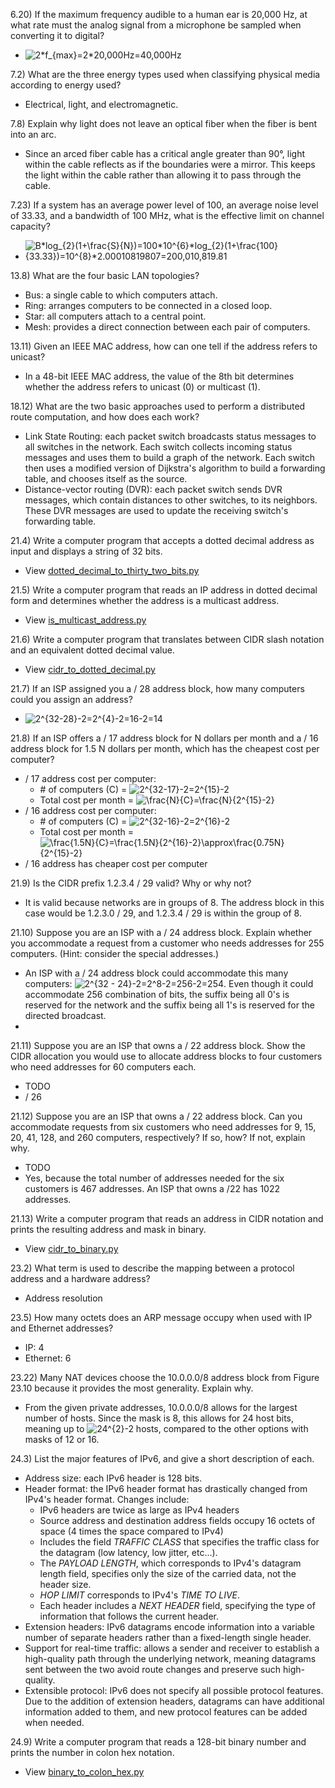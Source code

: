 6.20) If the maximum frequency audible to a human ear is 20,000 Hz, at what rate must the analog signal from a microphone be sampled when converting it to digital?  
- <img src="https://latex.codecogs.com/gif.latex?2*f_{max}=2*20,000Hz=40,000Hz" title="2*f_{max}=2*20,000Hz=40,000Hz" />

7.2) What are the three energy types used when classifying physical media according to energy used?
- Electrical, light, and electromagnetic.

7.8) Explain why light does not leave an optical fiber when the fiber is bent into an arc.
- Since an arced fiber cable has a critical angle greater than 90°, light within the cable reflects as if the boundaries were a mirror. This keeps the light within the cable rather than allowing it to pass through the cable.

7.23) If a system has an average power level of 100, an average noise level of 33.33, and a bandwidth of 100 MHz, what is the effective limit on channel capacity?
- <img src="https://latex.codecogs.com/gif.latex?B*log_{2}(1&plus;\frac{S}{N})=100*10^{6}*log_{2}(1&plus;\frac{100}{33.33})=10^{8}*2.00010819807=200,010,819.81" title="B*log_{2}(1+\frac{S}{N})=100*10^{6}*log_{2}(1+\frac{100}{33.33})=10^{8}*2.00010819807=200,010,819.81" />
<!-- TODO: check on Chegg -->

13.8) What are the four basic LAN topologies?
- Bus: a single cable to which computers attach.
- Ring: arranges computers to be connected in a closed loop.
- Star: all computers attach to a central point.
- Mesh: provides a direct connection between each pair of computers.

13.11) Given an IEEE MAC address, how can one tell if the address refers to unicast?
- In a 48-bit IEEE MAC address, the value of the 8th bit determines whether the address refers to unicast (0) or multicast (1).

18.12) What are the two basic approaches used to perform a distributed route computation, and how does each work?
- Link State Routing: each packet switch broadcasts status messages to all switches in the network. Each switch collects incoming status messages and uses them to build a graph of the network. Each switch then uses a modified version of Dijkstra's algorithm to build a forwarding table, and chooses itself as the source.
- Distance-vector routing (DVR): each packet switch sends DVR messages, which contain distances to other switches, to its neighbors. These DVR messages are used to update the receiving switch's forwarding table.

21.4) Write a computer program that accepts a dotted decimal address as input and displays a string of 32 bits.
- View [dotted_decimal_to_thirty_two_bits.py](dotted_decimal_to_thirty_two_bits.py)

21.5) Write a computer program that reads an IP address in dotted decimal form and determines whether the address is a multicast address.
- View [is_multicast_address.py](is_multicast_address.py)

21.6) Write a computer program that translates between CIDR slash notation and an equivalent dotted decimal value.
- View [cidr_to_dotted_decimal.py](cidr_to_dotted_decimal.py)

21.7) If an ISP assigned you a / 28 address block, how many computers could you assign an address?
- <img src="https://latex.codecogs.com/gif.latex?2^{32-28}-2=2^{4}-2=16-2=14" title="2^{32-28}-2=2^{4}-2=16-2=14" />

21.8) If an ISP offers a / 17 address block for N dollars per month and a / 16 address block for 1.5 N dollars per month, which has the cheapest cost per computer?
- / 17 address cost per computer:
  - \# of computers (C) = <img src="https://latex.codecogs.com/gif.latex?2^{32-17}-2=2^{15}-2" title="2^{32-17}-2=2^{15}-2" />
  - Total cost per month = <img src="https://latex.codecogs.com/gif.latex?\frac{N}{C}=\frac{N}{2^{15}-2}" title="\frac{N}{C}=\frac{N}{2^{15}-2}" />
- / 16 address cost per computer: 
  - \# of computers (C) = <img src="https://latex.codecogs.com/gif.latex?2^{32-16}-2=2^{16}-2" title="2^{32-16}-2=2^{16}-2" />
  - Total cost per month = <img src="https://latex.codecogs.com/gif.latex?\frac{1.5N}{C}=\frac{1.5N}{2^{16}-2}\approx\frac{0.75N}{2^{15}-2}" title="\frac{1.5N}{C}=\frac{1.5N}{2^{16}-2}\approx\frac{0.75N}{2^{15}-2}" />
- / 16 address has cheaper cost per computer

21.9) Is the CIDR prefix 1.2.3.4 / 29 valid? Why or why not?
- It is valid because networks are in groups of 8. The address block in this case would be 1.2.3.0 / 29, and 1.2.3.4 / 29 is within the group of 8.

21.10) Suppose you are an ISP with a / 24 address block. Explain whether you accommodate a request from a customer who needs addresses for 255 computers. (Hint: consider the special addresses.)
- An ISP with a / 24 address block could accommodate this many computers: <img src="https://latex.codecogs.com/gif.latex?2^{32&space;-&space;24}-2=2^8-2=256-2=254" title="2^{32 - 24}-2=2^8-2=256-2=254" />. Even though it could accommodate 256 combination of bits, the suffix being all 0's is reserved for the network and the suffix being all 1's is reserved for the directed broadcast.
- 

21.11) Suppose you are an ISP that owns a / 22 address block. Show the CIDR allocation you would use to allocate address blocks to four customers who need addresses for 60 computers each.
- TODO
- / 26

21.12) Suppose you are an ISP that owns a / 22 address block. Can you accommodate requests from six customers who need addresses for 9, 15, 20, 41, 128, and 260 computers, respectively? If so, how? If not, explain why.
- TODO
- Yes, because the total number of addresses needed for the six customers is 467 addresses. An ISP that owns a /22 has 1022 addresses. 

21.13) Write a computer program that reads an address in CIDR notation and prints the resulting address and mask in binary.
- View [cidr_to_binary.py](cidr_to_binary.py)

23.2) What term is used to describe the mapping between a protocol address and a hardware address?
- Address resolution

23.5) How many octets does an ARP message occupy when used with IP and Ethernet addresses? <!--TODO: check answer-->
- IP: 4
- Ethernet: 6

23.22) Many NAT devices choose the 10.0.0.0/8 address block from Figure 23.10 because it provides the most generality. Explain why. <!--TODO: check answer-->
- From the given private addresses, 10.0.0.0/8 allows for the largest number of hosts. Since the mask is 8, this allows for 24 host bits, meaning up to <img src="https://latex.codecogs.com/gif.latex?24^{2}-2" title="24^{2}-2" /> hosts, compared to the other options with masks of 12 or 16.

24.3) List the major features of IPv6, and give a short description of each.
- Address size: each IPv6 header is 128 bits.
- Header format: the IPv6 header format has drastically changed from IPv4's header format. Changes include:
  - IPv6 headers are twice as large as IPv4 headers
  - Source address and destination address fields occupy 16 octets of space (4 times the space compared to IPv4)
  - Includes the field *TRAFFIC CLASS* that specifies the traffic class for the datagram (low latency, low jitter, etc...).
  - The *PAYLOAD LENGTH*, which corresponds to IPv4's datagram length field, specifies only the size of the carried data, not the header size.
  - *HOP LIMIT* corresponds to IPv4's *TIME TO LIVE*.
  - Each header includes a *NEXT HEADER* field, specifying the type of information that follows the current header.
- Extension headers: IPv6 datagrams encode information into a variable number of separate headers rather than a fixed-length single header.
- Support for real-time traffic: allows a sender and receiver to establish a high-quality path through the underlying network, meaning datagrams sent between the two avoid route changes and preserve such high-quality.
- Extensible protocol: IPv6 does not specify all possible protocol features. Due to the addition of extension headers, datagrams can have additional information added to them, and new protocol features can be added when needed.

24.9) Write a computer program that reads a 128-bit binary number and prints the number in colon hex notation.
- View [binary_to_colon_hex.py](binary_to_colon_hex.py)

